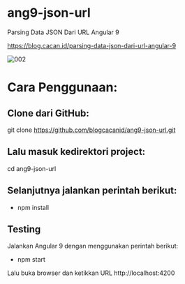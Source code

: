 # ang9-json-url
Parsing Data JSON Dari URL Angular 9

https://blog.cacan.id/parsing-data-json-dari-url-angular-9

![002](https://user-images.githubusercontent.com/51890752/80842639-52927100-8c2c-11ea-9c76-66105d5a3963.jpg)


# Cara Penggunaan:

## Clone dari GitHub:
git clone https://github.com/blogcacanid/ang9-json-url.git

## Lalu masuk kedirektori project:
cd ang9-json-url

## Selanjutnya jalankan perintah berikut:
- npm install

## Testing
Jalankan Angular 9 dengan menggunakan perintah berikut:
- npm start

Lalu buka browser dan ketikkan URL http://localhost:4200


